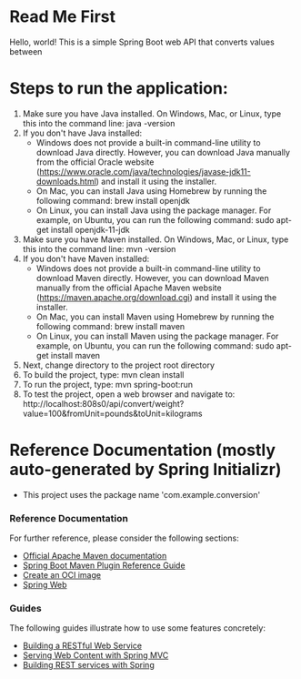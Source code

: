 # Read Me First
Hello, world! This is a simple Spring Boot web API that converts values between 

# Steps to run the application:

1. Make sure you have Java installed. On Windows, Mac, or Linux, type this into the command line:
        java -version
2. If you don't have Java installed:
    - Windows does not provide a built-in command-line utility to download Java directly. However, you can download Java manually from the official Oracle website (https://www.oracle.com/java/technologies/javase-jdk11-downloads.html) and install it using the installer.
    - On Mac, you can install Java using Homebrew by running the following command:
        brew install openjdk
    - On Linux, you can install Java using the package manager. For example, on Ubuntu, you can run the following command:
        sudo apt-get install openjdk-11-jdk
3. Make sure you have Maven installed. On Windows, Mac, or Linux, type this into the command line:
        mvn -version
4. If you don't have Maven installed:
    - Windows does not provide a built-in command-line utility to download Maven directly. However, you can download Maven manually from the official Apache Maven website (https://maven.apache.org/download.cgi) and install it using the installer.
    - On Mac, you can install Maven using Homebrew by running the following command:
        brew install maven
    - On Linux, you can install Maven using the package manager. For example, on Ubuntu, you can run the following command:
        sudo apt-get install maven
5. Next, change directory to the project root directory
6. To build the project, type:
        mvn clean install
7. To run the project, type:
        mvn spring-boot:run
8. To test the project, open a web browser and navigate to:
    http://localhost:808s0/api/convert/weight?value=100&fromUnit=pounds&toUnit=kilograms











# Reference Documentation (mostly auto-generated by Spring Initializr)

* This project uses the package name 'com.example.conversion'

### Reference Documentation
For further reference, please consider the following sections:

* [Official Apache Maven documentation](https://maven.apache.org/guides/index.html)
* [Spring Boot Maven Plugin Reference Guide](https://docs.spring.io/spring-boot/docs/3.2.5/maven-plugin/reference/html/)
* [Create an OCI image](https://docs.spring.io/spring-boot/docs/3.2.5/maven-plugin/reference/html/#build-image)
* [Spring Web](https://docs.spring.io/spring-boot/docs/3.2.5/reference/htmlsingle/index.html#web)

### Guides
The following guides illustrate how to use some features concretely:

* [Building a RESTful Web Service](https://spring.io/guides/gs/rest-service/)
* [Serving Web Content with Spring MVC](https://spring.io/guides/gs/serving-web-content/)
* [Building REST services with Spring](https://spring.io/guides/tutorials/rest/)

